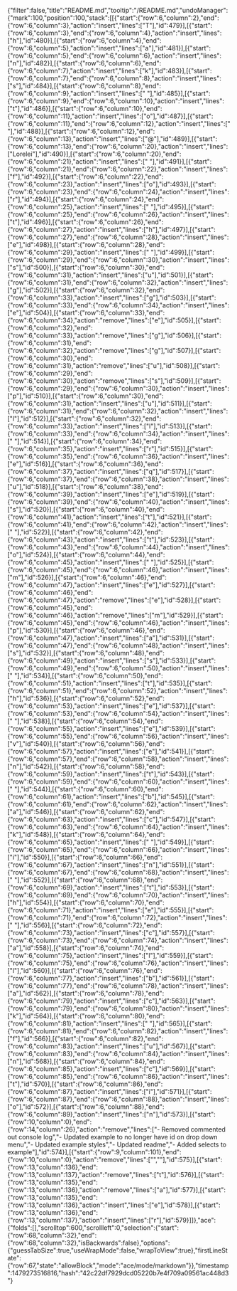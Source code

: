 {"filter":false,"title":"README.md","tooltip":"/README.md","undoManager":{"mark":100,"position":100,"stack":[[{"start":{"row":6,"column":2},"end":{"row":6,"column":3},"action":"insert","lines":["T"],"id":479}],[{"start":{"row":6,"column":3},"end":{"row":6,"column":4},"action":"insert","lines":["h"],"id":480}],[{"start":{"row":6,"column":4},"end":{"row":6,"column":5},"action":"insert","lines":["a"],"id":481}],[{"start":{"row":6,"column":5},"end":{"row":6,"column":6},"action":"insert","lines":["n"],"id":482}],[{"start":{"row":6,"column":6},"end":{"row":6,"column":7},"action":"insert","lines":["k"],"id":483}],[{"start":{"row":6,"column":7},"end":{"row":6,"column":8},"action":"insert","lines":["s"],"id":484}],[{"start":{"row":6,"column":8},"end":{"row":6,"column":9},"action":"insert","lines":[" "],"id":485}],[{"start":{"row":6,"column":9},"end":{"row":6,"column":10},"action":"insert","lines":["t"],"id":486}],[{"start":{"row":6,"column":10},"end":{"row":6,"column":11},"action":"insert","lines":["o"],"id":487}],[{"start":{"row":6,"column":11},"end":{"row":6,"column":12},"action":"insert","lines":[" "],"id":488}],[{"start":{"row":6,"column":12},"end":{"row":6,"column":13},"action":"insert","lines":["@"],"id":489}],[{"start":{"row":6,"column":13},"end":{"row":6,"column":20},"action":"insert","lines":["Lorelei"],"id":490}],[{"start":{"row":6,"column":20},"end":{"row":6,"column":21},"action":"insert","lines":[" "],"id":491}],[{"start":{"row":6,"column":21},"end":{"row":6,"column":22},"action":"insert","lines":["f"],"id":492}],[{"start":{"row":6,"column":22},"end":{"row":6,"column":23},"action":"insert","lines":["o"],"id":493}],[{"start":{"row":6,"column":23},"end":{"row":6,"column":24},"action":"insert","lines":["r"],"id":494}],[{"start":{"row":6,"column":24},"end":{"row":6,"column":25},"action":"insert","lines":[" "],"id":495}],[{"start":{"row":6,"column":25},"end":{"row":6,"column":26},"action":"insert","lines":["t"],"id":496}],[{"start":{"row":6,"column":26},"end":{"row":6,"column":27},"action":"insert","lines":["h"],"id":497}],[{"start":{"row":6,"column":27},"end":{"row":6,"column":28},"action":"insert","lines":["e"],"id":498}],[{"start":{"row":6,"column":28},"end":{"row":6,"column":29},"action":"insert","lines":[" "],"id":499}],[{"start":{"row":6,"column":29},"end":{"row":6,"column":30},"action":"insert","lines":["s"],"id":500}],[{"start":{"row":6,"column":30},"end":{"row":6,"column":31},"action":"insert","lines":["u"],"id":501}],[{"start":{"row":6,"column":31},"end":{"row":6,"column":32},"action":"insert","lines":["g"],"id":502}],[{"start":{"row":6,"column":32},"end":{"row":6,"column":33},"action":"insert","lines":["g"],"id":503}],[{"start":{"row":6,"column":33},"end":{"row":6,"column":34},"action":"insert","lines":["e"],"id":504}],[{"start":{"row":6,"column":33},"end":{"row":6,"column":34},"action":"remove","lines":["e"],"id":505}],[{"start":{"row":6,"column":32},"end":{"row":6,"column":33},"action":"remove","lines":["g"],"id":506}],[{"start":{"row":6,"column":31},"end":{"row":6,"column":32},"action":"remove","lines":["g"],"id":507}],[{"start":{"row":6,"column":30},"end":{"row":6,"column":31},"action":"remove","lines":["u"],"id":508}],[{"start":{"row":6,"column":29},"end":{"row":6,"column":30},"action":"remove","lines":["s"],"id":509}],[{"start":{"row":6,"column":29},"end":{"row":6,"column":30},"action":"insert","lines":["p"],"id":510}],[{"start":{"row":6,"column":30},"end":{"row":6,"column":31},"action":"insert","lines":["u"],"id":511}],[{"start":{"row":6,"column":31},"end":{"row":6,"column":32},"action":"insert","lines":["l"],"id":512}],[{"start":{"row":6,"column":32},"end":{"row":6,"column":33},"action":"insert","lines":["l"],"id":513}],[{"start":{"row":6,"column":33},"end":{"row":6,"column":34},"action":"insert","lines":[" "],"id":514}],[{"start":{"row":6,"column":34},"end":{"row":6,"column":35},"action":"insert","lines":["r"],"id":515}],[{"start":{"row":6,"column":35},"end":{"row":6,"column":36},"action":"insert","lines":["e"],"id":516}],[{"start":{"row":6,"column":36},"end":{"row":6,"column":37},"action":"insert","lines":["q"],"id":517}],[{"start":{"row":6,"column":37},"end":{"row":6,"column":38},"action":"insert","lines":["u"],"id":518}],[{"start":{"row":6,"column":38},"end":{"row":6,"column":39},"action":"insert","lines":["e"],"id":519}],[{"start":{"row":6,"column":39},"end":{"row":6,"column":40},"action":"insert","lines":["s"],"id":520}],[{"start":{"row":6,"column":40},"end":{"row":6,"column":41},"action":"insert","lines":["t"],"id":521}],[{"start":{"row":6,"column":41},"end":{"row":6,"column":42},"action":"insert","lines":[" "],"id":522}],[{"start":{"row":6,"column":42},"end":{"row":6,"column":43},"action":"insert","lines":["t"],"id":523}],[{"start":{"row":6,"column":43},"end":{"row":6,"column":44},"action":"insert","lines":["o"],"id":524}],[{"start":{"row":6,"column":44},"end":{"row":6,"column":45},"action":"insert","lines":[" "],"id":525}],[{"start":{"row":6,"column":45},"end":{"row":6,"column":46},"action":"insert","lines":["m"],"id":526}],[{"start":{"row":6,"column":46},"end":{"row":6,"column":47},"action":"insert","lines":["e"],"id":527}],[{"start":{"row":6,"column":46},"end":{"row":6,"column":47},"action":"remove","lines":["e"],"id":528}],[{"start":{"row":6,"column":45},"end":{"row":6,"column":46},"action":"remove","lines":["m"],"id":529}],[{"start":{"row":6,"column":45},"end":{"row":6,"column":46},"action":"insert","lines":["p"],"id":530}],[{"start":{"row":6,"column":46},"end":{"row":6,"column":47},"action":"insert","lines":["a"],"id":531}],[{"start":{"row":6,"column":47},"end":{"row":6,"column":48},"action":"insert","lines":["s"],"id":532}],[{"start":{"row":6,"column":48},"end":{"row":6,"column":49},"action":"insert","lines":["s"],"id":533}],[{"start":{"row":6,"column":49},"end":{"row":6,"column":50},"action":"insert","lines":[" "],"id":534}],[{"start":{"row":6,"column":50},"end":{"row":6,"column":51},"action":"insert","lines":["t"],"id":535}],[{"start":{"row":6,"column":51},"end":{"row":6,"column":52},"action":"insert","lines":["h"],"id":536}],[{"start":{"row":6,"column":52},"end":{"row":6,"column":53},"action":"insert","lines":["e"],"id":537}],[{"start":{"row":6,"column":53},"end":{"row":6,"column":54},"action":"insert","lines":[" "],"id":538}],[{"start":{"row":6,"column":54},"end":{"row":6,"column":55},"action":"insert","lines":["e"],"id":539}],[{"start":{"row":6,"column":55},"end":{"row":6,"column":56},"action":"insert","lines":["v"],"id":540}],[{"start":{"row":6,"column":56},"end":{"row":6,"column":57},"action":"insert","lines":["e"],"id":541}],[{"start":{"row":6,"column":57},"end":{"row":6,"column":58},"action":"insert","lines":["n"],"id":542}],[{"start":{"row":6,"column":58},"end":{"row":6,"column":59},"action":"insert","lines":["t"],"id":543}],[{"start":{"row":6,"column":59},"end":{"row":6,"column":60},"action":"insert","lines":[" "],"id":544}],[{"start":{"row":6,"column":60},"end":{"row":6,"column":61},"action":"insert","lines":["b"],"id":545}],[{"start":{"row":6,"column":61},"end":{"row":6,"column":62},"action":"insert","lines":["a"],"id":546}],[{"start":{"row":6,"column":62},"end":{"row":6,"column":63},"action":"insert","lines":["c"],"id":547}],[{"start":{"row":6,"column":63},"end":{"row":6,"column":64},"action":"insert","lines":["k"],"id":548}],[{"start":{"row":6,"column":64},"end":{"row":6,"column":65},"action":"insert","lines":[" "],"id":549}],[{"start":{"row":6,"column":65},"end":{"row":6,"column":66},"action":"insert","lines":["i"],"id":550}],[{"start":{"row":6,"column":66},"end":{"row":6,"column":67},"action":"insert","lines":["n"],"id":551}],[{"start":{"row":6,"column":67},"end":{"row":6,"column":68},"action":"insert","lines":[" "],"id":552}],[{"start":{"row":6,"column":68},"end":{"row":6,"column":69},"action":"insert","lines":["t"],"id":553}],[{"start":{"row":6,"column":69},"end":{"row":6,"column":70},"action":"insert","lines":["h"],"id":554}],[{"start":{"row":6,"column":70},"end":{"row":6,"column":71},"action":"insert","lines":["e"],"id":555}],[{"start":{"row":6,"column":71},"end":{"row":6,"column":72},"action":"insert","lines":[" "],"id":556}],[{"start":{"row":6,"column":72},"end":{"row":6,"column":73},"action":"insert","lines":["c"],"id":557}],[{"start":{"row":6,"column":73},"end":{"row":6,"column":74},"action":"insert","lines":["a"],"id":558}],[{"start":{"row":6,"column":74},"end":{"row":6,"column":75},"action":"insert","lines":["l"],"id":559}],[{"start":{"row":6,"column":75},"end":{"row":6,"column":76},"action":"insert","lines":["l"],"id":560}],[{"start":{"row":6,"column":76},"end":{"row":6,"column":77},"action":"insert","lines":["b"],"id":561}],[{"start":{"row":6,"column":77},"end":{"row":6,"column":78},"action":"insert","lines":["a"],"id":562}],[{"start":{"row":6,"column":78},"end":{"row":6,"column":79},"action":"insert","lines":["c"],"id":563}],[{"start":{"row":6,"column":79},"end":{"row":6,"column":80},"action":"insert","lines":["k"],"id":564}],[{"start":{"row":6,"column":80},"end":{"row":6,"column":81},"action":"insert","lines":[" "],"id":565}],[{"start":{"row":6,"column":81},"end":{"row":6,"column":82},"action":"insert","lines":["f"],"id":566}],[{"start":{"row":6,"column":82},"end":{"row":6,"column":83},"action":"insert","lines":["u"],"id":567}],[{"start":{"row":6,"column":83},"end":{"row":6,"column":84},"action":"insert","lines":["n"],"id":568}],[{"start":{"row":6,"column":84},"end":{"row":6,"column":85},"action":"insert","lines":["c"],"id":569}],[{"start":{"row":6,"column":85},"end":{"row":6,"column":86},"action":"insert","lines":["t"],"id":570}],[{"start":{"row":6,"column":86},"end":{"row":6,"column":87},"action":"insert","lines":["i"],"id":571}],[{"start":{"row":6,"column":87},"end":{"row":6,"column":88},"action":"insert","lines":["o"],"id":572}],[{"start":{"row":6,"column":88},"end":{"row":6,"column":89},"action":"insert","lines":["n"],"id":573}],[{"start":{"row":10,"column":0},"end":{"row":14,"column":26},"action":"remove","lines":["- Removed commented out console log","- Updated example to no longer have id on drop down menu","- Updated example styles","- Updated readme","- Added selects to example"],"id":574}],[{"start":{"row":9,"column":101},"end":{"row":10,"column":0},"action":"remove","lines":["",""],"id":575}],[{"start":{"row":13,"column":136},"end":{"row":13,"column":137},"action":"remove","lines":["t"],"id":576}],[{"start":{"row":13,"column":135},"end":{"row":13,"column":136},"action":"remove","lines":["a"],"id":577}],[{"start":{"row":13,"column":135},"end":{"row":13,"column":136},"action":"insert","lines":["e"],"id":578}],[{"start":{"row":13,"column":136},"end":{"row":13,"column":137},"action":"insert","lines":["r"],"id":579}]]},"ace":{"folds":[],"scrolltop":600,"scrollleft":0,"selection":{"start":{"row":68,"column":32},"end":{"row":68,"column":32},"isBackwards":false},"options":{"guessTabSize":true,"useWrapMode":false,"wrapToView":true},"firstLineState":{"row":67,"state":"allowBlock","mode":"ace/mode/markdown"}},"timestamp":1479273516816,"hash":"42c22df7929dcd05220b7e4f709a09561ac448d3"}